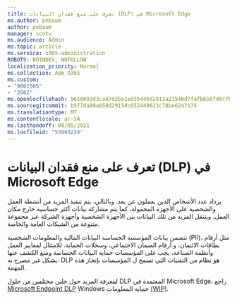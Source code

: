 ```yaml
---
title: تعرف على منع فقدان البيانات (DLP) في Microsoft Edge
ms.author: pebaum
author: pebaum
manager: scotv
ms.audience: Admin
ms.topic: article
ms.service: o365-administration
ROBOTS: NOINDEX, NOFOLLOW
localization_priority: Normal
ms.collection: Adm_O365
ms.custom:
- "9001505"
- "3562"
ms.openlocfilehash: 9610093d3ca87d2ba1ed3544bd2911a2154bd7fafb616fd077b42d5cce6c49fb
ms.sourcegitcommit: b5f7da89a650d2915dc652449623c78be6247175
ms.translationtype: MT
ms.contentlocale: ar-SA
ms.lasthandoff: 08/05/2021
ms.locfileid: "53963234"
---
```

# <a name="learn-about-data-loss-prevention-dlp-in-microsoft-edge"></a>تعرف على منع فقدان البيانات (DLP) في Microsoft Edge

يزداد عدد الأشخاص الذين يعملون عن بعد. وبالتالي، يتم تنفيذ المزيد من أنشطة العمل والشخصية على الأجهزة المحمولة، كما يتم مشاركة بيانات أكثر حساسية خارج مكان العمل، ويتنقل المزيد من تلك البيانات بين الأجهزة الشخصية وأجهزة الشركة عبر مجموعة متنوعة من الشبكات العامة والخاصة.

تتضمن بيانات المؤسسة الحساسة البيانات المالية والمعلومات الشخصية (PII)، مثل أرقام بطاقات الائتمان، و أرقام الضمان الاجتماعي، وسجلات الحماية. للامتثال لمعايير العمل وأنظمة الصناعة، يجب على المؤسسات حماية البيانات الحساسة ومنع الكشف عنها بشكل غير مصرح به. DLP هو نظام من التقنيات التي تسمح ل المؤسسات بإنجاز هذه المهمة.

لمعرفة المزيد حول حلين مختلفين من حلول DLP المعتمدة في Microsoft Edge، راجع [Microsoft Endpoint DLP](https://go.microsoft.com/fwlink/?linkid=2151765) Windows حماية المعلومات [(WIP)](https://go.microsoft.com/fwlink/?linkid=2151766).